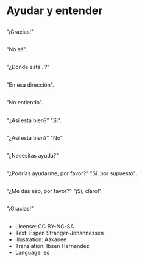 # Ayudar y entender

##
"¡Gracias!"

##
"No sé".

##
"¿Dónde está...?"

##
"En esa dirección".

##
"No entiendo".

##
"¿Así está bien?" "Sí".

##
"¿Así está bien?" "No".

##
"¿Necesitas ayuda?"

##
"¿Podrías ayudarme, por favor?" "Sí, por supuesto".

##
"¿Me das eso, por favor?" "¡Sí, claro!"

##
"¡Gracias!"

##
* License: CC BY-NC-SA
* Text: Espen Stranger-Johannessen
* Illustration: Aakanee
* Translation: Ibsen Hernandez
* Language: es
